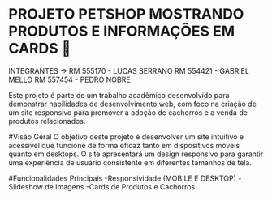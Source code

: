 # PROJETO PETSHOP MOSTRANDO PRODUTOS E INFORMAÇÕES EM CARDS 🐶

INTEGRANTES ->
RM 555170 - LUCAS SERRANO 
RM 554421 - GABRIEL MELLO
RM 557454 - PEDRO NOBRE 

Este projeto é parte de um trabalho acadêmico desenvolvido para demonstrar habilidades de desenvolvimento web, com foco na criação de um site responsivo para promover a adoção de cachorros e a venda de produtos relacionados.

#Visão Geral
O objetivo deste projeto é desenvolver um site intuitivo e acessível que funcione de forma eficaz tanto em dispositivos móveis quanto em desktops. O site apresentará um design responsivo para garantir uma experiência de usuário consistente em diferentes tamanhos de tela.

#Funcionalidades Principais
-Responsividade (MOBILE E DESKTOP)
-Slideshow de Imagens
-Cards de Produtos e Cachorros
